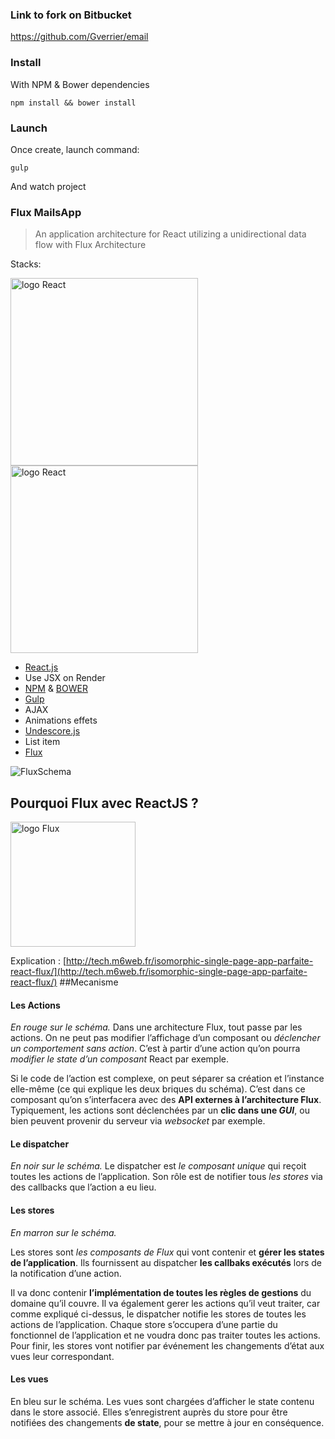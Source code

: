 ###  Link to fork on Bitbucket

https://github.com/Gverrier/email


### Install

With NPM & Bower dependencies

    npm install && bower install

### Launch

Once create, launch command:

	gulp

And watch project

### Flux MailsApp

> An application architecture for React utilizing a unidirectional data flow with Flux Architecture

Stacks:

<img src="http://blog.soat.fr/wp-content/uploads/2016/04/flux-react2.png" width="300" style="display:inline-block" alt="logo React"/>
<img src="https://www.topdraw.com/assets/uploads/2014/02/bower-gulp-sass.png" width="300" style="display:inline-block" alt="logo React"/>


+ [React.js](https://facebook.github.io/react/)
+ Use JSX on Render
+ [NPM](https://www.npmjs.com/) & [BOWER](https://bower.io/)
+ [Gulp](http://gulpjs.com/)
+ AJAX
+ Animations effets
+ [Undescore.js](http://underscorejs.org/)
+ List item
+ [Flux](https://facebook.github.io/flux/docs/todo-list.html)


![FluxSchema](http://blog.soat.fr/wp-content/uploads/2016/04/flux-diagram-white-background-768x383.png)


Pourquoi Flux avec ReactJS ?
----------------------------
<img src="https://frontendmasters.com/assets/flux-workshop.png" width="200" style="display:inline-block" alt="logo Flux"/>

Explication : [http://tech.m6web.fr/isomorphic-single-page-app-parfaite-react-flux/](http://tech.m6web.fr/isomorphic-single-page-app-parfaite-react-flux/)
##Mecanisme

#### Les Actions

*En rouge sur le schéma.*
Dans une architecture Flux, tout passe par les actions.
On ne peut pas modifier l’affichage d’un composant ou *déclencher un comportement sans action*.
C’est à partir d’une action qu’on pourra *modifier le state d’un composant* React par exemple.

Si le code de l’action est complexe, on peut séparer sa création et l’instance elle-même (ce qui explique les deux briques du schéma).
 C’est dans ce composant qu’on s’interfacera avec des **API externes à l’architecture Flux**.
 Typiquement, les actions sont déclenchées par un **clic dans une *GUI***, ou bien peuvent provenir du serveur via  *websocket* par exemple.

#### Le dispatcher

*En noir sur le schéma.*
Le dispatcher est *le composant unique* qui reçoit toutes les actions de l’application.
Son rôle est de notifier tous *les stores* via des callbacks que l’action a eu lieu.

#### Les stores

*En marron sur le schéma.*

Les stores sont *les composants de Flux* qui vont contenir et **gérer les states de l’application**.
Ils fournissent au dispatcher **les callbaks exécutés** lors de la notification d’une action.

Il va donc contenir **l’implémentation de toutes les règles de gestions** du domaine qu’il couvre. Il va également gerer les actions qu’il veut traiter, car comme expliqué ci-dessus, le dispatcher notifie les stores de toutes les actions de l’application.
Chaque store s’occupera d’une partie du fonctionnel de l’application et ne voudra donc pas traiter toutes les actions. Pour finir, les stores vont notifier par événement les changements d’état aux vues leur correspondant.

#### Les vues

En bleu sur le schéma.
Les vues sont chargées d’afficher le state contenu dans le store associé.
Elles s’enregistrent auprès du store pour être notifiées des changements **de state**, pour se mettre à jour en conséquence.
